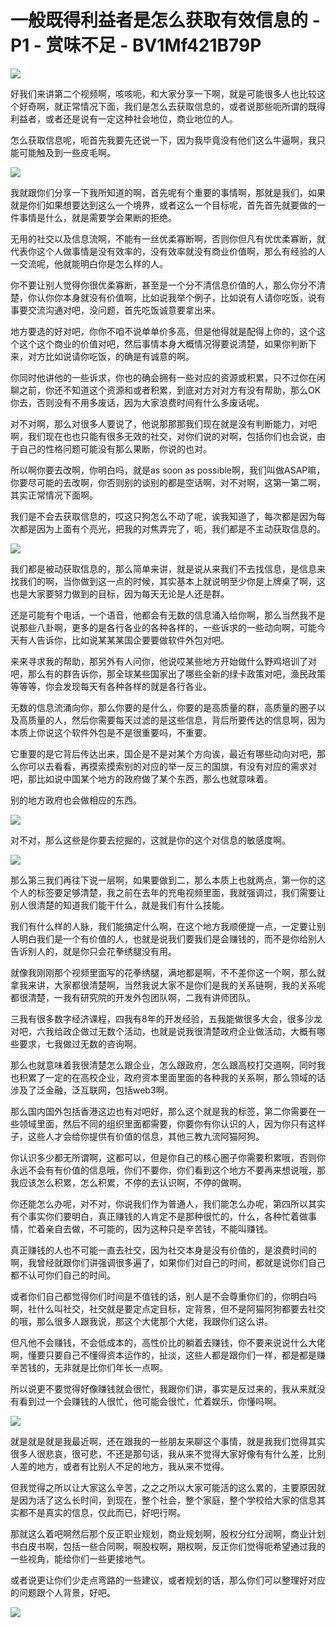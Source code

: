 # 一般既得利益者是怎么获取有效信息的 - P1 - 赏味不足 - BV1Mf421B79P

![](img/22225cc74c4115e406daed58ec7ade25_0.png)

好我们来讲第二个视频啊，咳咳呃，和大家分享一下啊，就是可能很多人也比较这个好奇啊，就正常情况下面，我们是怎么去获取信息的，或者说那些呃所谓的既得利益者，或者还是说有一定这种社会地位，商业地位的人。

怎么获取信息呢，呃首先我要先还说一下，因为我毕竟没有他们这么牛逼啊，我只能可能触及到一些皮毛啊。

![](img/22225cc74c4115e406daed58ec7ade25_2.png)

我就跟你们分享一下我所知道的啊，首先呢有个重要的事情啊，那就是我们，如果就是你们如果想要达到这么一个境界，或者这么一个目标呢，首先首先就要做的一件事情是什么，就是需要学会果断的拒绝。

无用的社交以及信息流啊，不能有一丝优柔寡断啊，否则你但凡有优优柔寡断，就代表你这个人做事情是没有效率的，没有效率就没有商业价值啊，那么有经验的人一交流呢，他就能明白你是怎么样的人。

你不要让别人觉得你很优柔寡断，甚至是一个分不清信息价值的人，那么你分不清楚，你认你你本身就没有价值啊，比如说我举个例子，比如说有人请你吃饭，说有事要交流沟通对吧，没问题，首先吃饭诚意要拿出来。

地方要选的好对吧，你你不咱不说单单价多高，但是他得就是配得上你的，这个这个这个这个商业的价值对吧，然后事情本身大概情况得要说清楚，如果你判断下来，对方比如说请你吃饭，的确是有诚意的啊。

你同时他讲他的一些诉求，你也的确会拥有一些对应的资源或积累，只不过你在闲聊之前，你还不知道这个资源和或者积累，到底对方对对方有没有帮助，那么OK你去，否则没有不用多废话，因为大家浪费时间有什么多废话呢。

对不对啊，那么对很多人要说了，他说那那那我们现在就是没有判断能力，对吧啊，我们现在也也只能有很多无效的社交，对你们说的对啊，包括你们也会说，由于自己的性格问题可能没有那么果断，你说的也对。

所以啊你要去改啊，你明白吗，就是as soon as possible啊，我们叫做ASAP嘛，你要尽可能的去改啊，你否则别的谈别的都是空话啊，对不对啊，这第一第二啊，其实正常情况下面啊。

我们是不会去获取信息的，哎这只狗怎么不动了呢，诶我知道了，每次都是因为每次都是因为上面有个亮光，把我的对焦弄完了，呃，我们都是不主动获取信息的。



![](img/22225cc74c4115e406daed58ec7ade25_4.png)

我们都是被动获取信息的，那么简单来讲，就是说从来我们不去找信息，是信息来找我们的啊，当你做到这一点的时候，其实基本上就说明至少你是上牌桌了啊，这也是大家要努力做到的目标，因为每天无论是人还是群。

还是可能有个电话，一个语音，他都会有无数的信息涌入给你啊，那么当然我不是说那些八卦啊，更多的是各行各业的各种各样的，一些诉求的一些动向啊，可能今天有人告诉你，比如说某某某国企要要做软件外包对吧。

来来寻求我的帮助，那另外有人问你，他说哎某些地方开始做什么野鸡培训了对吧，那么有的群告诉你，那全球某些国家出了哪些全新的绿卡政策对吧，渔民政策等等等，你会发现每天有各种各样的就是各行各业。

无数的信息流涌向你，那么你要的是什么，你要的是高质量的群，高质量的圈子以及高质量的人，然后你需要每天过滤的是这些信息，背后所要传达的信息啊，因为本质上你说这个软件外包是不是很重要吗，不重要。

它重要的是它背后传达出来，国企是不是对某个方向诶，最近有哪些动向对吧，那么你可以去看看，再摸索摸索别的对应的举一反三的国旗，有没有对应的需求对吧，那比如说中国某个地方的政府做了某个东西，那么也就意味着。

别的地方政府也会做相应的东西。

![](img/22225cc74c4115e406daed58ec7ade25_6.png)

对不对，那么这些是你要去挖掘的，这就是你的这个对信息的敏感度啊。

![](img/22225cc74c4115e406daed58ec7ade25_8.png)

那么第三我们再往下说一层啊，如果要做到二，那么本质上也就两点，第一你的这个人的标签要足够清楚，我之前在去年的充电视频里面，我就强调过，我们需要让别人很清楚的知道我们能干什么，就是我们有什么技能。

我们有什么样的人脉，我们能搞定什么啊，在这个地方我顺便提一点，一定要让别人明白我们是一个有价值的人，也就是说我们要我们是会赚钱的，而不是你给别人告诉别人的，就是你只会花拳绣腿没有用。

就像我刚刚那个视频里面写的花拳绣腿，满地都是啊，不不差你这一个啊，那么就拿我来讲，大家都很清楚啊，当然我说大家不是你们是我的关系链啊，我的关系呢都很清楚，一我有研究院的开发外包团队啊，二我有讲师团队。

三我有很多数字经济课程，四我有8年的开发经验，五我能做很多大会，很多沙龙对吧，六我给政企做过无数个活动，也就是说我很清楚政府企业做活动，大概有哪些要求，七我做过无数的咨询啊。

那么也就意味着我很清楚怎么跟企业，怎么跟政府，怎么跟高校打交道啊，同时我也积累了一定的在高校企业，政府资本里面里面的各种我的关系啊，那么领域的话涉及了泛金融，泛互联网，包括web3啊。

那么国内国外包括香港这边也有对吧好，那么这个就是我的标签，第二你需要在一些领域里面，然后不同的组织里面都需要，你要你有你认识的人，因为你只有这样子，这些人才会给你提供有价值的信息，其他三教九流阿猫阿狗。

你认识多少都无所谓啊，这都可以，但是你自己的核心圈子你需要积累哦，否则你永远不会有有价值的信息哦，你们不要你，你们看到这个地方不要再来想说哦，那我应该怎么积累，怎么积累，不停的去认识啊，不停的做啊。

你还能怎么办呢，对不对，你说我们作为普通人，我们能怎么办呢，第四所以其实有个事实你们要明白，真正赚钱的人肯定不是那种很忙的，什么，各种忙着做事情，忙着亲自去做，不可能的，因为这种只是辛苦钱，不能叫赚钱。

真正赚钱的人也不可能一直去社交，因为社交本身是没有价值的，是浪费时间的啊，我曾经就跟你们讲强调很多遍了，如果你们对自己的时间，都就是说你们自己都不认可你们自己的时间。

或者你们自己都觉得你们时间是不值钱的话，别人是不会尊重你们的，你明白吗啊，社什么叫社交，社交就是要定点定目标，定背景，但不是阿猫阿狗都要去社交的哦，那么很多人跟我说，那这个大佬那个大佬，我跟你们这么讲。

但凡他不会赚钱，不会低成本的，高性价比的躺着去赚钱，你不要来说说什么大佬啊，懂要只要自己不懂得资本运作的，扯淡，这些人都是跟你们一样，都是都是赚辛苦钱的，无非就是比你们年长一点啊。

所以说更不要觉得好像赚钱就会很忙，我跟你们讲，事实是反过来的，我从来就没有看到过一个会赚钱的人很忙，他可能会很忙，忙着娱乐，你懂吗啊。



![](img/22225cc74c4115e406daed58ec7ade25_10.png)

就是就是就是我最近啊，还在跟我的一些朋友来聊这个事情，就是我我们觉得其实很多人很悲哀，很可悲，不还是那句话，我从来不觉得大家好像有有什么差，比别人差的地方，或者有比别人不足的地方，我从来不觉得。

但我觉得之所以让大家这么辛苦，之之之所以大家可能活的这么累的，主要原因就是因为活了这么长时间，到现在，整个社会，整个家庭，整个学校给大家的信息其实都不是真实的信息，仅此而已，好吧行啊。

那就这么着吧啊然后那个反正职业规划，商业规划啊，股权分红分润啊，商业计划书白皮书啊，包括一些合同啊，啊股权啊，期权啊，反正你们觉得呃希望通过我的一些视角，能给你们一些更接地气。

或者说更让你们少走点弯路的一些建议，或者规划的话，那么你们可以整理好对应的问题跟个人背景，好吧。

![](img/22225cc74c4115e406daed58ec7ade25_12.png)